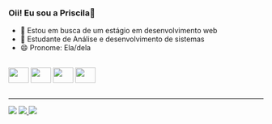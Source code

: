### Oii! Eu sou a Priscila👋


- 🔭 Estou em busca de um estágio em desenvolvimento web
- 🌱 Estudante de Análise e desenvolvimento de sistemas
- 😄 Pronome: Ela/dela

<div style="display: inline_block"><br>
<img align="center" height="30" width="40" src="https://cdn.jsdelivr.net/gh/devicons/devicon/icons/html5/html5-original.svg" />
<img align="center" height="30" width="40" src="https://cdn.jsdelivr.net/gh/devicons/devicon/icons/css3/css3-original.svg" />
<img align="center" height="30" width="40" src="https://cdn.jsdelivr.net/gh/devicons/devicon/icons/javascript/javascript-original.svg" />
<img align="center" height="30" width="40" src="https://cdn.jsdelivr.net/gh/devicons/devicon/icons/mysql/mysql-original-wordmark.svg" />
</div>
<br><hr>

<div style="display: inline_block">
<a href="https://www.linkedin.com/in/priscila-safraider-808093185/" target="blank"><img src="https://img.shields.io/badge/LinkedIn-0077B5?style=for-the-badge&logo=linkedin&logoColor=white"></a>
<a href="https://api.whatsapp.com/send?phone=5541988227433" target="blank"><img src="https://img.shields.io/badge/WhatsApp-25D366?style=for-the-badge&logo=whatsapp&logoColor=white">
  </a>         
  <a href="safraider@outlook.com" target="blank"><img src="https://img.shields.io/badge/Gmail-D14836?style=for-the-badge&logo=gmail&logoColor=black"></a>
</div>
